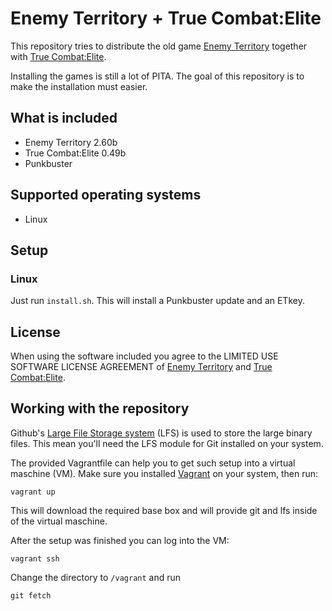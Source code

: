 # Enemy Territory + True Combat:Elite

This repository tries to distribute the old game [Enemy Territory](http://www.enemy-territory.com/)
together with [True Combat:Elite](http://www.truecombat.net/).

Installing the games is still a lot of PITA. The goal of this repository is to make the installation must easier.

## What is included

- Enemy Territory 2.60b
- True Combat:Elite 0.49b
- Punkbuster

## Supported operating systems

- Linux

## Setup

### Linux

Just run `install.sh`. This will install a Punkbuster update and an ETkey.

## License

When using the software included you agree to the LIMITED USE SOFTWARE LICENSE AGREEMENT of
[Enemy Territory](EULA_Wolfenstein_Enemy_Territory.txt) and [True Combat:Elite](EULA_TrueCombat_Elite.txt).

## Working with the repository

Github's [Large File Storage system](https://git-lfs.github.com/) (LFS) is used to store the large binary files.
This mean you'll need the LFS module for Git installed on your system.

The provided Vagrantfile can help you to get such setup into a virtual maschine (VM).
Make sure you installed [Vagrant](https://www.vagrantup.com/) on your system, then run:

```
vagrant up
```

This will download the required base box and will provide git and lfs inside of the virtual maschine.

After the setup was finished you can log into the VM:

```
vagrant ssh
```

Change the directory to `/vagrant` and run

```
git fetch
```
